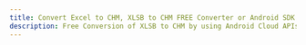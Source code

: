 ---title: Convert Excel to CHM, XLSB to CHM FREE Converter or Android SDKdescription: Free Conversion of XLSB to CHM by using Android Cloud APIs & SDKs. Also Create, Edit & Render Microsoft Excel, CSV and SpreadsheetML worksheets or spreadsheet in the Cloud.---